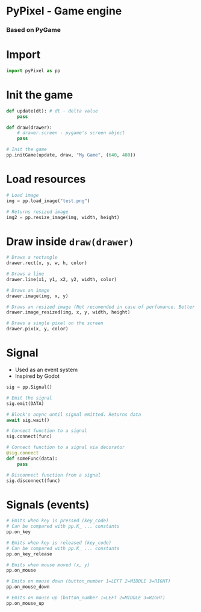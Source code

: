 # PyPixel - Game engine
### Based on PyGame

# Import

```py
import pyPixel as pp
```

# Init the game
```py
def update(dt): # dt - delta value
    pass

def draw(drawer):
    # drawer.screen - pygame's screen object
    pass

# Init the game
pp.initGame(update, draw, "My Game", (640, 480))
```

# Load resources
```py
# Load image
img = pp.load_image("test.png")

# Returns resized image
img2 = pp.resize_image(img, width, height)
```

# Draw inside `draw(drawer)`
```py
# Draws a rectangle
drawer.rect(x, y, w, h, color)

# Draws a line
drawer.line(x1, y1, x2, y2, width, color)

# Draws an image
drawer.image(img, x, y)

# Draws an resized image (Not recomended in case of perfomance. Better use resize_image(img, newWidth, newHeight))
drawer.image_resized(img, x, y, width, height)

# Draws a single pixel on the screen
drawer.pix(x, y, color)
```

# Signal
* Used as an event system
* Inspired by Godot
```py
sig = pp.Signal()

# Emit the signal
sig.emit(DATA)

# Block's anync until signal emitted. Returns data
await sig.wait()

# Connect function to a signal
sig.connect(func)

# Connect function to a signal via decorator
@sig.connect
def someFunc(data):
    pass

# Disconnect function from a signal
sig.disconnect(func)
```

# Signals (events)
```py
# Emits when key is pressed (key_code)
# Can be compared with pp.K_ ... constants
pp.on_key

# Emits when key is released (key_code)
# Can be compared with pp.K_ ... constants
pp.on_key_release

# Emits when mouse moved (x, y)
pp.on_mouse

# Emits on mouse down (button_number 1=LEFT 2=MIDDLE 3=RIGHT)
pp.on_mouse_down

# Emits on mouse up (button_number 1=LEFT 2=MIDDLE 3=RIGHT)
pp.on_mouse_up
```
